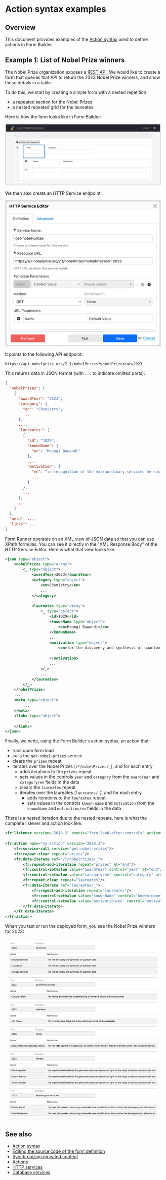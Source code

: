# Action syntax examples
  
## Overview

This document provides examples of the [Action syntax](actions-syntax.md) used to define actions in Form Builder.

## Example 1: List of Nobel Prize winners

The Nobel Prize organization exposes a [REST API](https://www.nobelprize.org/about/developer-zone-2/). We would like to create a form that queries that API to return the 2023 Nobel Prize winners, and show these details in a table.

To do this, we start by creating a simple form with a nested repetition:

- a repeated section for the Nobel Prizes
- a nested repeated grid for the laureates

Here is how the form looks like in Form Builder:

![Nobel Prize form](images/action-syntax-nobel-form.png)

We then also create an HTTP Service endpoint:

![Nobel Prize service](images/action-syntax-nobel-service.png)

It points to the following API endpoint:

```
https://api.nobelprize.org/2.1/nobelPrizes?nobelPrizeYear=2023
```

This returns data in JSON format (with `...` to indicate omitted parts):

```json
{
  "nobelPrizes": [
    {
      "awardYear": "2023",
      "category": {
        "en": "Chemistry",
        ...
      },
      ...,
      "laureates": [
        {
          "id": "1029",
          "knownName": {
            "en": "Moungi Bawendi"
          },
          ...,
          "motivation": {
            "en": "in recognition of the extraordinary services he has rendered by the discovery of the laws of chemical dynamics and osmotic pressure in solutions",
            ...
          }
        },
        ...
      ],
      ...
    }
  ],
  "meta": ...,
  "links": ...
}
```

Form Runner operates on an XML view of JSON data so that you can use XPath formulas. You can see it directly in the "XML Response Body" of the HTTP Service Editor. Here is what that view looks like:

```xml
<json type="object">
    <nobelPrizes type="array">
        <_ type="object">
            <awardYear>2023</awardYear>
            <category type="object">
                <en>Chemistry</en>
                ...
            </category>
            ...
            <laureates type="array">
                <_ type="object">
                    <id>1029</id>
                    <knownName type="object">
                        <en>Moungi Bawendi</en>
                    </knownName>
                    ...
                    <motivation type="object">
                        <en>for the discovery and synthesis of quantum dots</en>
                       ...
                    </motivation>
                    ...
                </_>
                ...
            </laureates>
        </_>
    </nobelPrizes>
    ...
    <meta type="object">
        ...
    </meta>
    <links type="object">
        ...
    </links>
</json>
```

Finally, we write, using the Form Builder's action syntax, an action that:

- runs upon form load
- calls the `get-nobel-prizes` service
- clears the `prizes` repeat
- iterates over the Nobel Prizes (`/*/nobelPrizes/_`), and for each entry
    - adds iterations to the `prizes` repeat
    - sets values in the controls `year` and `category` from the `awardYear` and `category/en` fields in the data
    - clears the `laureates` repeat
    - iterates over the laureates (`laureates/_`), and for each entry
        - adds iterations to the `laureates` repeat
        - sets values in the controls `known-name` and `motivation` from the `knownName` and `motivation/en` fields in the data

There is a nested iteration due to the nested repeats. here is what the complete listener and action look like:

```xml
<fr:listener version="2018.2" events="form-load-after-controls" actions="my-action"/>

<fr:action name="my-action" version="2018.2">
    <fr:service-call service="get-nobel-prizes"/>
    <fr:repeat-clear repeat="prizes"/>
    <fr:data-iterate ref="/*/nobelPrizes/_">
        <fr:repeat-add-iteration repeat="prizes" at="end"/>
        <fr:control-setvalue value="awardYear" control="year" at="end"/>
        <fr:control-setvalue value="category/en" control="category" at="end"/>
        <fr:repeat-clear repeat="laureates"/>
        <fr:data-iterate ref="laureates/_">
            <fr:repeat-add-iteration repeat="laureates"/>
            <fr:control-setvalue value="knownName" control="known-name" at="end"/>
            <fr:control-setvalue value="motivation/en" control="motivation" at="end"/>
        </fr:data-iterate>
    </fr:data-iterate>
</fr:action>
```

When you test or run the deployed form, you see the Nobel Prize winners for 2023:

![Nobel Prize winners](images/action-syntax-nobel-result.png)

## See also

- [Action syntax](actions-syntax.md)
- [Editing the source code of the form definition](edit-source.md)
- [Synchronizing repeated content](synchronize-repeated-content.md)
- [Actions](actions.md)
- [HTTP services](http-services.md)
- [Database services](database-services.md)

